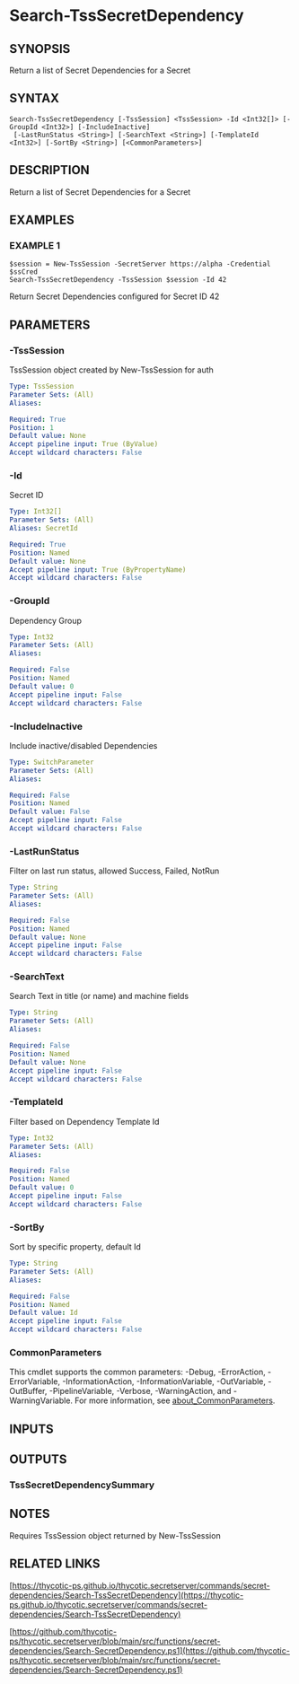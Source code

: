 # Search-TssSecretDependency

## SYNOPSIS
Return a list of Secret Dependencies for a Secret

## SYNTAX

```
Search-TssSecretDependency [-TssSession] <TssSession> -Id <Int32[]> [-GroupId <Int32>] [-IncludeInactive]
 [-LastRunStatus <String>] [-SearchText <String>] [-TemplateId <Int32>] [-SortBy <String>] [<CommonParameters>]
```

## DESCRIPTION
Return a list of Secret Dependencies for a Secret

## EXAMPLES

### EXAMPLE 1
```
$session = New-TssSession -SecretServer https://alpha -Credential $ssCred
Search-TssSecretDependency -TssSession $session -Id 42
```

Return Secret Dependencies configured for Secret ID 42

## PARAMETERS

### -TssSession
TssSession object created by New-TssSession for auth

```yaml
Type: TssSession
Parameter Sets: (All)
Aliases:

Required: True
Position: 1
Default value: None
Accept pipeline input: True (ByValue)
Accept wildcard characters: False
```

### -Id
Secret ID

```yaml
Type: Int32[]
Parameter Sets: (All)
Aliases: SecretId

Required: True
Position: Named
Default value: None
Accept pipeline input: True (ByPropertyName)
Accept wildcard characters: False
```

### -GroupId
Dependency Group

```yaml
Type: Int32
Parameter Sets: (All)
Aliases:

Required: False
Position: Named
Default value: 0
Accept pipeline input: False
Accept wildcard characters: False
```

### -IncludeInactive
Include inactive/disabled Dependencies

```yaml
Type: SwitchParameter
Parameter Sets: (All)
Aliases:

Required: False
Position: Named
Default value: False
Accept pipeline input: False
Accept wildcard characters: False
```

### -LastRunStatus
Filter on last run status, allowed Success, Failed, NotRun

```yaml
Type: String
Parameter Sets: (All)
Aliases:

Required: False
Position: Named
Default value: None
Accept pipeline input: False
Accept wildcard characters: False
```

### -SearchText
Search Text in title (or name) and machine fields

```yaml
Type: String
Parameter Sets: (All)
Aliases:

Required: False
Position: Named
Default value: None
Accept pipeline input: False
Accept wildcard characters: False
```

### -TemplateId
Filter based on Dependency Template Id

```yaml
Type: Int32
Parameter Sets: (All)
Aliases:

Required: False
Position: Named
Default value: 0
Accept pipeline input: False
Accept wildcard characters: False
```

### -SortBy
Sort by specific property, default Id

```yaml
Type: String
Parameter Sets: (All)
Aliases:

Required: False
Position: Named
Default value: Id
Accept pipeline input: False
Accept wildcard characters: False
```

### CommonParameters
This cmdlet supports the common parameters: -Debug, -ErrorAction, -ErrorVariable, -InformationAction, -InformationVariable, -OutVariable, -OutBuffer, -PipelineVariable, -Verbose, -WarningAction, and -WarningVariable. For more information, see [about_CommonParameters](http://go.microsoft.com/fwlink/?LinkID=113216).

## INPUTS

## OUTPUTS

### TssSecretDependencySummary
## NOTES
Requires TssSession object returned by New-TssSession

## RELATED LINKS

[https://thycotic-ps.github.io/thycotic.secretserver/commands/secret-dependencies/Search-TssSecretDependency](https://thycotic-ps.github.io/thycotic.secretserver/commands/secret-dependencies/Search-TssSecretDependency)

[https://github.com/thycotic-ps/thycotic.secretserver/blob/main/src/functions/secret-dependencies/Search-SecretDependency.ps1](https://github.com/thycotic-ps/thycotic.secretserver/blob/main/src/functions/secret-dependencies/Search-SecretDependency.ps1)

